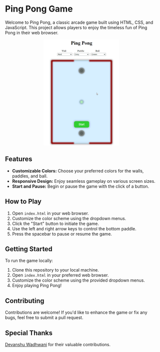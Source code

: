 # Ping Pong Game

Welcome to Ping Pong, a classic arcade game built using HTML, CSS, and JavaScript. This project allows players to enjoy the timeless fun of Ping Pong in their web browser.

<div align="center">
  <img src="game.gif" alt="Ping Pong Gameplay" width="auto" height="350">
</div>

## Features

- **Customizable Colors:** Choose your preferred colors for the walls, paddles, and ball.
- **Responsive Design:** Enjoy seamless gameplay on various screen sizes.
- **Start and Pause:** Begin or pause the game with the click of a button.

## How to Play

1. Open `index.html` in your web browser.
2. Customize the color scheme using the dropdown menus.
3. Click the "Start" button to initiate the game.
4. Use the left and right arrow keys to control the bottom paddle.
5. Press the spacebar to pause or resume the game.

## Getting Started

To run the game locally:

1. Clone this repository to your local machine.
2. Open `index.html` in your preferred web browser.
3. Customize the color scheme using the provided dropdown menus.
4. Enjoy playing Ping Pong!

## Contributing

Contributions are welcome! If you'd like to enhance the game or fix any bugs, feel free to submit a pull request.

## Special Thanks

[Devanshu Wadhwani](https://github.com/Devanshu703) for their valuable contributions.